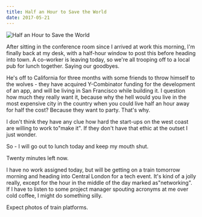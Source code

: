 ```yaml
---
title: Half an Hour to Save the World
date: 2017-05-21
---
```


![Half an Hour to Save the World](https://source.unsplash.com/vP3pnOoCiYE/1600x900)

After sitting in the conference room since I arrived at work this morning, I'm finally back at my desk, with a half-hour window to post this before heading into town. A co-worker is leaving today, so we're all trooping off to a local pub for lunch together. Saying our goodbyes.

He's off to California for three months with some friends to throw himself to the wolves - they have acquired Y-Combinator funding for the development of an app, and will be living in San Francisco while building it. I question how much they really want it, because why the hell would you live in the most expensive city in the country when you could live half an hour away for half the cost? Because they want to party. That's why.

I don't think they have any clue how hard the start-ups on the west coast are willing to work to"make it". If they don't have that ethic at the outset I just wonder.

So - I will go out to lunch today and keep my mouth shut.

Twenty minutes left now.

I have no work assigned today, but will be getting on a train tomorrow morning and heading into Central London for a tech event. It's kind of a jolly really, except for the hour in the middle of the day marked as"networking". If I have to listen to some project manager spouting acronyms at me over cold coffee, I might do something silly.

Expect photos of train platforms.
